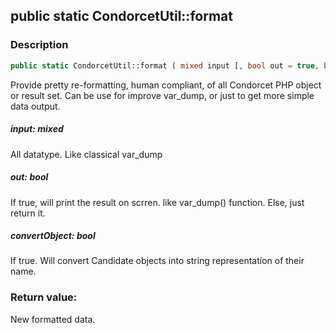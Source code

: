 ## public static CondorcetUtil::format

### Description    

```php
public static CondorcetUtil::format ( mixed input [, bool out = true, bool convertObject = true] ) : ?mixed
```

Provide pretty re-formatting, human compliant, of all Condorcet PHP object or result set.
Can be use for improve var_dump, or just to get more simple data output.
    

##### **input:** *mixed*   
All datatype. Like classical var_dump    


##### **out:** *bool*   
If true, will print the result on scrren. like var_dump() function. Else, just return it.    


##### **convertObject:** *bool*   
If true. Will convert Candidate objects into string representation of their name.    


### Return value:   

New formatted data.

